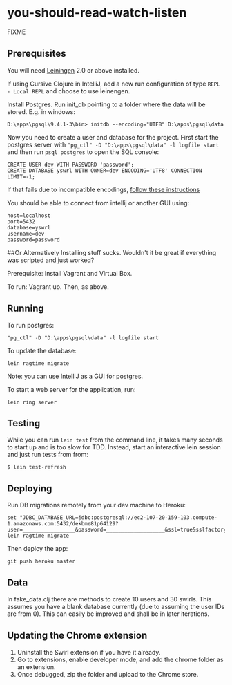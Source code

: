 # you-should-read-watch-listen

FIXME

## Prerequisites

You will need [Leiningen](https://github.com/technomancy/leiningen) 2.0 or above installed.

If using Cursive Clojure in IntelliJ, add a new run configuration of type `REPL - Local REPL` and choose to use leinengen.

Install Postgres. Run init_db pointing to a folder where the data will be stored. E.g. in windows:

    D:\apps\pgsql\9.4.1-3\bin> initdb --encoding="UTF8" D:\apps\pgsql\data

Now you need to create a user and database for the project. 
First start the postgres server with `"pg_ctl" -D "D:\apps\pgsql\data" -l logfile start`
and then run `psql postgres` to open the SQL console: 

    CREATE USER dev WITH PASSWORD 'password';
    CREATE DATABASE yswrl WITH OWNER=dev ENCODING='UTF8' CONNECTION LIMIT=-1;

If that fails due to incompatible encodings, [follow these instructions](http://stackoverflow.com/a/26915078/131578)

You should be able to connect from intellij or another GUI using:

    host=localhost
    port=5432
    database=yswrl
    username=dev
    password=password
    
##Or Alternatively
Installing stuff sucks. Wouldn't it be great if everything was scripted and just worked?

Prerequisite: Install Vagrant and Virtual Box.

To run: Vagrant up. Then, as above.

## Running

To run postgres:

    "pg_ctl" -D "D:\apps\pgsql\data" -l logfile start

To update the database:

    lein ragtime migrate

Note: you can use IntelliJ as a GUI for postgres.

To start a web server for the application, run:

    lein ring server

## Testing

While you can run `lein test` from the command line, it takes many seconds to
start up and is too slow for TDD. Instead, start an interactive lein session
and just run tests from from:

    $ lein test-refresh
    

## Deploying

Run DB migrations remotely from your dev machine to Heroku:

    set "JDBC_DATABASE_URL=jdbc:postgresql://ec2-107-20-159-103.compute-1.amazonaws.com:5432/dekbme81p64129?user=_________________&password=___________________&ssl=true&sslfactory=org.postgresql.ssl.NonValidatingFactory"
    lein ragtime migrate

Then deploy the app:

    git push heroku master
    
## Data
In fake_data.clj there are methods to create 10 users and 30 swirls.  This assumes you have a blank database currently (due to assuming the user IDs are from 0).  This can easily be improved and shall be in later iterations.


## Updating the Chrome extension

1. Uninstall the Swirl extension if you have it already.
2. Go to extensions, enable developer mode, and add the chrome folder as an extension.
3. Once debugged, zip the folder and upload to the Chrome store.
